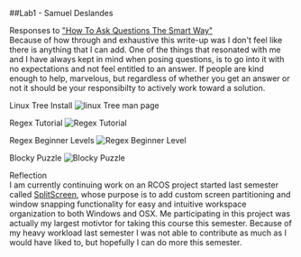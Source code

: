 ##Lab1 - Samuel Deslandes


Responses to ["How To Ask Questions The Smart Way"](http://www.catb.org/esr/faqs/smart-questions.html)  
Because of how through and exhaustive this write-up was I don't feel like there is anything that I can add. One of the things that resonated with me and I have always kept in mind when posing questions, is to go into it with no expectations and not feel entitled to an answer. If people are kind enough to help, marvelous, but regardless of whether you get an answer or not it should be your responsibilty to actively work toward a solution.

Linux Tree Install
![linux Tree man page](http://i.imgur.com/vNgh997.png)

Regex Tutorial
![Regex Tutorial](http://puu.sh/mVGxG/b5fc3449f3.png)

Regex Beginner Levels
![Regex Beginner Level](http://puu.sh/mVFB1/8f7ae81d46.png)

Blocky Puzzle
![Blocky Puzzle](http://puu.sh/mVHtc/385cf6dc2d.png)

Reflection  
I am currently continuing work on an RCOS project started last semester called [SplitScreen](https://github.com/tassiahmed/SplitScreen), whose purpose is to add custom screen partitioning and window snapping functionality for easy and intuitive workspace organization to both Windows and OSX. Me participating in this project was actually my largest motivtor for taking this course this semester. Because of my heavy workload last semester I was not able to contribute as much as I would have liked to, but hopefully I can do more this semester. 

